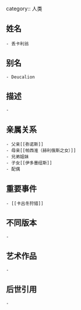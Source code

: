 category:: 人类
## 姓名
	- 丢卡利翁
## 别名
	- Deucalion
## 描述
	-
## 亲属关系
	- 父亲[[弥诺斯]]
	- 母亲[[帕西淮（赫利俄斯之女）]]
	- 兄弟姐妹
	- 子女[[伊多墨纽斯]]
	- 配偶
## 重要事件
	- [[卡吕冬狩猎]]
## 不同版本
	-
## 艺术作品
	-
## 后世引用
	-
